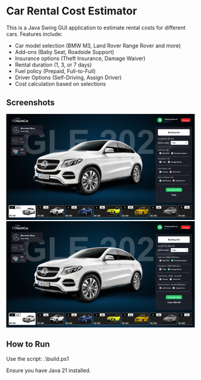 # Car Rental Cost Estimator

This is a Java Swing GUI application to estimate rental costs for different cars. Features include:
- Car model selection (BMW M3, Land Rover Range Rover and more)
- Add-ons (Baby Seat, Roadside Support)
- Insurance options (Theft Insurance, Damage Waiver)
- Rental duration (1, 3, or 7 days)
- Fuel policy (Prepaid, Full-to-Full)
- Driver Options (Self-Driving, Assign Driver)
- Cost calculation based on selections

## Screenshots
![Before Estimation](Screenshot%20-%20Before%20Estimation.png)
![After Estimation](Screenshot%20-%20After%20Estimation.png)

## How to Run

Use the script:
   .\build.ps1

Ensure you have Java 21 installed.
